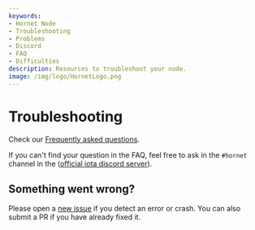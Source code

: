 ```yaml
---
keywords:
- Hornet Node
- Troubleshooting
- Problems
- Discord
- FAQ
- Difficulties
description: Resources to troubleshoot your node.  
image: /img/logo/HornetLogo.png
---
```


# Troubleshooting

Check our [Frequently asked questions](faq.md).

If you can't find your question in the FAQ, feel free to ask in the `#hornet` channel in the ([official iota discord server](https://discord.iota.org/)).

## Something went wrong?

Please open a [new issue](https://github.com/gohornet/hornet/issues/new) if you detect an error or crash. You can also submit a PR if you have already fixed it. 
